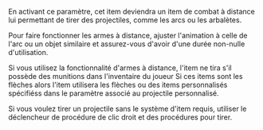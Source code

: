 En activant ce paramètre, cet item deviendra un item de combat à distance lui permettant de tirer des projectiles, comme les arcs ou les arbalètes.

Pour faire fonctionner les armes à distance, ajuster l'animation à celle de l'arc ou un objet similaire et assurez-vous d'avoir d'une durée non-nulle d'utilisation.

Si vous utilisez la fonctionnalité d'armes à distance, l'item ne tira s'il possède des munitions dans l'inventaire du joueur Si ces items sont les flèches alors l'item utilisera les flèches ou des items personnalisés spécifiéss dans le paramètre associé au projectile personnalisé.

Si vous voulez tirer un projectile sans le système d'item requis, utiliser le déclencheur de procédure de clic droit et des procédures pour tirer.
